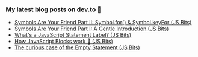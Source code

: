 ### My latest blog posts on dev.to 📖

<!-- BLOG-POST-LIST:START -->
- [Symbols Are Your Friend Part II: Symbol.for() & Symbol.keyFor (JS Bits)](https://dev.to/cilly_boloe/symbols-are-your-friend-part-ii-symbol-for-symbol-keyfor-js-bits-3clc)
- [Symbols Are Your Friend Part I: A Gentle Introduction (JS Bits)](https://dev.to/cilly_boloe/symbols-are-your-friend-a-gentle-introduction-js-bits-23af)
- [What's a JavaScript Statement Label? (JS Bits)](https://dev.to/cilly_boloe/what-s-a-javascript-statement-label-js-bits-1ed5)
- [How JavaScript Blocks work 🧱 (JS Bits)](https://dev.to/cilly_boloe/how-javascript-blocks-work-js-bits-aha)
- [The curious case of the Empty Statement (JS Bits)](https://dev.to/cilly_boloe/the-curious-case-of-the-empty-statement-js-bits-31ha)
<!-- BLOG-POST-LIST:END -->

